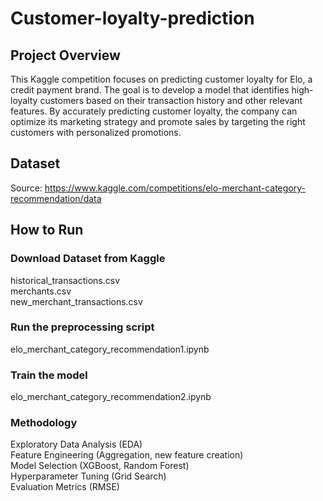 # Customer-loyalty-prediction
## Project Overview
This Kaggle competition focuses on predicting customer loyalty for Elo, a credit payment brand.
The goal is to develop a model that identifies high-loyalty customers based on their transaction history and other relevant features.
By accurately predicting customer loyalty, the company can optimize its marketing strategy and promote sales by targeting the right customers with personalized promotions.
## Dataset
Source: https://www.kaggle.com/competitions/elo-merchant-category-recommendation/data
## How to Run

### Download Dataset from Kaggle
historical_transactions.csv<br>
merchants.csv<br>
new_merchant_transactions.csv

### Run the preprocessing script
elo_merchant_category_recommendation1.ipynb

### Train the model
elo_merchant_category_recommendation2.ipynb

### Methodology
Exploratory Data Analysis (EDA)<br>
Feature Engineering (Aggregation, new feature creation)<br>
Model Selection (XGBoost, Random Forest)<br>
Hyperparameter Tuning (Grid Search)<br>
Evaluation Metrics (RMSE)
